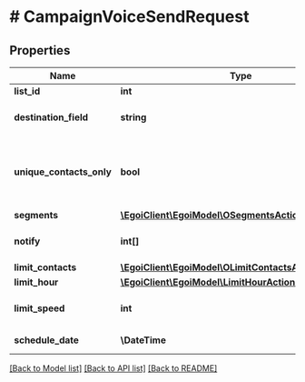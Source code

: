 # # CampaignVoiceSendRequest

## Properties

Name | Type | Description | Notes
------------ | ------------- | ------------- | -------------
**list_id** | **int** |  |
**destination_field** | **string** | Destination field of this campaign |
**unique_contacts_only** | **bool** | True to send the campaign only to unique contacts | [optional] [default to false]
**segments** | [**\EgoiClient\EgoiModel\OSegmentsActionSend**](OSegmentsActionSend.md) |  |
**notify** | **int[]** | Array of IDs of the users to notify | [optional]
**limit_contacts** | [**\EgoiClient\EgoiModel\OLimitContactsActionSend**](OLimitContactsActionSend.md) |  | [optional]
**limit_hour** | [**\EgoiClient\EgoiModel\LimitHourActionSendLimitHour**](LimitHourActionSendLimitHour.md) |  | [optional]
**limit_speed** | **int** | Speed limit to send the campaign | [optional]
**schedule_date** | **\DateTime** | The date and time | [optional]

[[Back to Model list]](../../README.md#models) [[Back to API list]](../../README.md#endpoints) [[Back to README]](../../README.md)
